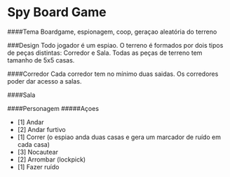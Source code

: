 Spy Board Game
==============

####Tema
Boardgame, espionagem, coop, geraçao aleatória do terreno

###Design
Todo jogador é um espiao.
O terreno é formados por dois tipos de peças distintas: Corredor e Sala.
Todas as peças de terreno tem tamanho de 5x5 casas.

####Corredor
Cada corredor tem no mínimo duas saidas.
Os corredores poder dar acesso a salas.

####Sala


####Personagem
#####Açoes
- [1] Andar
- [2] Andar furtivo
- [1] Correr (o espiao anda duas casas e gera um marcador de ruído em cada casa)
- [3] Nocautear
- [2] Arrombar (lockpick)
- [1] Fazer ruído


